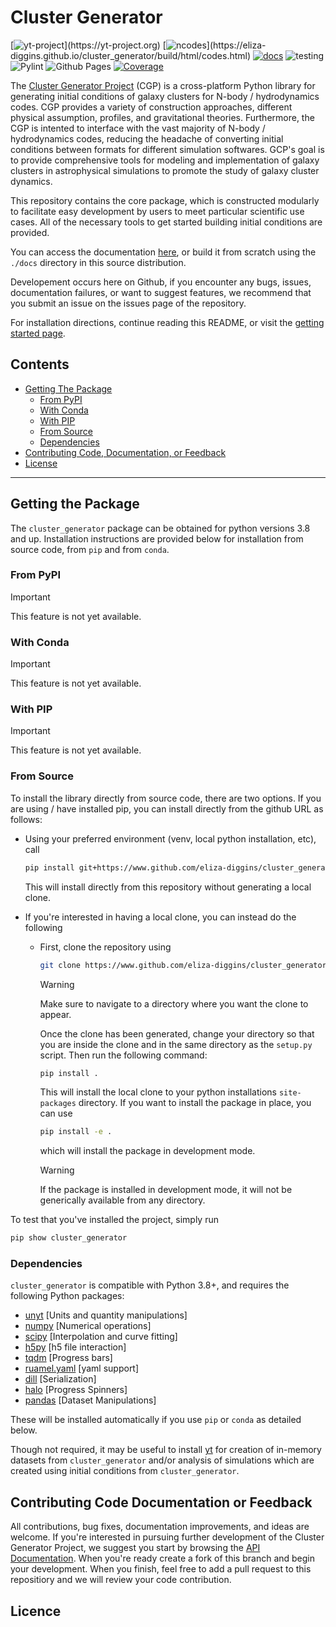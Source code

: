 # Cluster Generator

[![yt-project](https://img.shields.io/static/v1?label="works%20with"&message="yt"&color="blueviolet")](https://yt-project.org)
[![ncodes](https://img.shields.io/static/v1?label="Implemented%20Sim.%20Codes"&message="7"&color="red")](https://eliza-diggins.github.io/cluster_generator/build/html/codes.html)
[![docs]( https://img.shields.io/badge/docs-latest-brightgreen.svg)](https://eliza-diggins.github.io/cluster_generator)
![testing](https://github.com/Eliza-Diggins/cluster_generator/actions/workflows/test.yml/badge.svg)
![Pylint](https://github.com/Eliza-Diggins/cluster_generator/actions/workflows/pylint.yml/badge.svg)
![Github Pages](https://github.com/Eliza-Diggins/cluster_generator/actions/workflows/docs.yml/badge.svg)
[![Coverage](https://coveralls.io/repos/github/Eliza-Diggins/cluster_generator/badge.svg?branch=master)](https://coveralls.io/github/Eliza-Diggins/cluster_generator)

The [Cluster Generator Project](https:eliza-diggins.github.io/cluster_generator) (CGP) is a cross-platform Python library for generating initial conditions of galaxy clusters for N-body / hydrodynamics codes.
CGP provides a variety of construction approaches, different physical assumption, profiles, and gravitational theories. Furthermore, the CGP is intented to interface with 
the vast majority of N-body / hydrodynamics codes, reducing the headache of converting initial conditions between formats for different simulation softwares. GCP's goal is to provide
comprehensive tools for modeling and implementation of galaxy clusters in astrophysical simulations to promote the study of galaxy cluster dynamics.

This repository contains the core package, which is constructed modularly to facilitate easy development by users to meet particular scientific use cases. All of the 
necessary tools to get started building initial conditions are provided.

You can access the documentation [here](http:eliza-diggins.github.io/cluster_generator), or build it from scratch using the ``./docs`` directory in this source distribution.

Developement occurs here on Github, if you encounter any bugs, issues, documentation failures, or want to suggest features, we recommend that you submit an issue on 
the issues page of the repository.

For installation directions, continue reading this README, or visit the [getting started page](http:eliza-diggins.github.io/cluster_generator/Getting_Started).


## Contents

- [Getting The Package](#Getting-the-Package)
  - [From PyPI](#From-PyPI)
  - [With Conda](#With-Conda)
  - [With PIP](#With-PIP)
  - [From Source](#From-Source)
  - [Dependencies](#dependencies)
- [Contributing Code, Documentation, or Feedback](#Contributing-Code-Documentation-or-Feedback)
- [License](#licence)
---

## Getting the Package

The ``cluster_generator`` package can be obtained for python versions 3.8 and up. Installation instructions are provided
below for installation from source code, from ``pip`` and from ``conda``.

### From PyPI

> [!IMPORTANT]  
> This feature is not yet available.


### With Conda

> [!IMPORTANT]  
> This feature is not yet available.

### With PIP

> [!IMPORTANT]  
> This feature is not yet available.

### From Source

To install the library directly from source code, there are two options. If you are using / have installed pip, you can 
install directly from the github URL as follows:

- Using your preferred environment (venv, local python installation, etc), call

  ```bash
  pip install git+https://www.github.com/eliza-diggins/cluster_generator
  ```
  This will install directly from this repository without generating a local clone.
- If you're interested in having a local clone, you can instead do the following
  - First, clone the repository using
    ```bash
    git clone https://www.github.com/eliza-diggins/cluster_generator
    ```
    
    > [!WARNING]  
    > Make sure to navigate to a directory where you want the clone to appear.

    Once the clone has been generated, change your directory so that you are inside the clone and in the same directory as the ``setup.py`` script. Then run the following command:
    
    ```bash
    pip install .
    ```
    This will install the local clone to your python installations ``site-packages`` directory. If you want to install the package in place, you can use
    ```bash
    pip install -e .
    ```
    which will install the package in development mode.

    > [!WARNING]  
    > If the package is installed in development mode, it will not be generically available from any directory.

To test that you've installed the project, simply run
```bash
pip show cluster_generator
```

### Dependencies

``cluster_generator`` is compatible with Python 3.8+, and requires the following
Python packages:

- [unyt](http://unyt.readthedocs.org>) [Units and quantity manipulations]
- [numpy](http://www.numpy.org) [Numerical operations]
- [scipy](http://www.scipy.org) [Interpolation and curve fitting]
- [h5py](http://www.h5py.org>) [h5 file interaction]
- [tqdm](https://tqdm.github.io) [Progress bars]
- [ruamel.yaml](https://yaml.readthedocs.io) [yaml support]
- [dill](https://github.com/uqfoundation/dill) [Serialization]
- [halo](https://github.com/manrajgrover/halo) [Progress Spinners]
- [pandas](https://github.com/pandas-dev/pandas) [Dataset Manipulations]

These will be installed automatically if you use ``pip`` or ``conda`` as detailed below.


Though not required, it may be useful to install [yt](https://yt-project.org)
for creation of in-memory datasets from ``cluster_generator`` and/or analysis of
simulations which are created using initial conditions from
``cluster_generator``.

## Contributing Code Documentation or Feedback

All contributions, bug fixes, documentation improvements, and ideas are welcome. If you're interested in pursuing further development of the
Cluster Generator Project, we suggest you start by browsing the [API Documentation](https://eliza-diggins.github.io/cluster_generator/build/html/api.html). When you're ready
create a fork of this branch and begin your development. When you finish,
feel free to  add a pull request to this repositiory and we will review your code contribution.

## Licence

